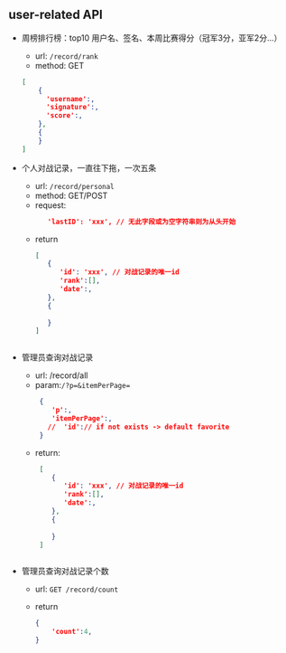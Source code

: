 ## user-related API

* 周榜排行榜：top10 用户名、签名、本周比赛得分（冠军3分，亚军2分...）
   * url: `/record/rank`
   * method: GET
   ```json
   [
       {
         'username':,
         'signature':,
         'score':,
       },
       {
       }
   ]
   ```

   
   
* 个人对战记录，一直往下拖，一次五条
  
   * url: `/record/personal`
   * method: GET/POST
   * request:
      ```json
         'lastID': 'xxx', // 无此字段或为空字符串则为从头开始
      ```
   * return
      ```json
      [
         {
            'id': 'xxx', // 对战记录的唯一id
            'rank':[],
            'date':,
         },
         {
            
         }
      ]

   
   
* 管理员查询对战记录
   * url: /record/all
   * param:`/?p=&itemPerPage=`
       ```json
        {
           'p':,
           'itemPerPage':,
          //  'id':// if not exists -> default favorite
        }
       ```
   * return:
     ```json
      [
         {
            'id': 'xxx', // 对战记录的唯一id
            'rank':[],
            'date':,
         },
         {
            
         }
      ]



* 管理员查询对战记录个数
  * url: `GET /record/count`
  * return

      ```json
      {
          'count':4,
      }
      ```
